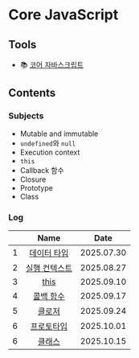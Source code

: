 # Core JavaScript

## Tools

- 📚 [코어 자바스크립트](https://product.kyobobook.co.kr/detail/S000001766397)

## Contents

### Subjects

- Mutable and immutable
- `undefined`와 `null`
- Execution context
- `this`
- Callback 함수
- Closure
- Prototype
- Class

### Log

|     | Name |    Date    |
| :-: | :--: | :--------: |
|  1  | [데이터 타입](./01-data-type.md) | 2025.07.30 |
|  2  | [실행 컨텍스트](./02-execution-context.md) | 2025.08.27 |
|  3  | [this](./03-this.md) | 2025.09.10 |
|  4  | [콜백 함수](./04-callback.md) | 2025.09.17 |
|  5  | [클로저](./05-closure.md) | 2025.09.24 |
|  6  | [프로토타입](./06-prototype.md) | 2025.10.01 |
|  6  | [클래스](./07-class.md) | 2025.10.15 |
